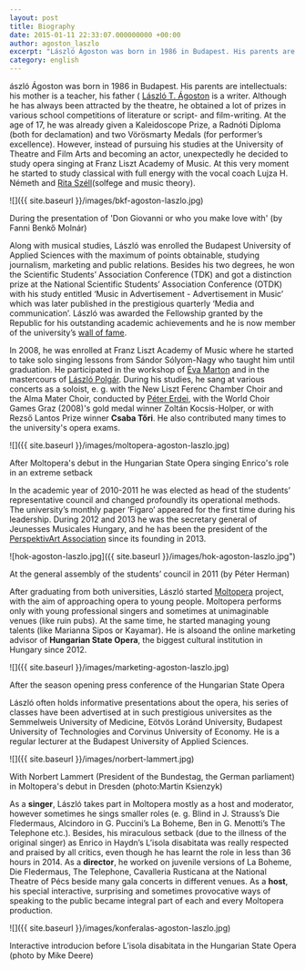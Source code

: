 ```yaml
---
layout: post
title: Biography
date: 2015-01-11 22:33:07.000000000 +00:00
author: agoston_laszlo
excerpt: "László Ágoston was born in 1986 in Budapest. His parents are intellectuals: his mother is a teacher, his father (László T. Ágoston) is a writer. Although he has always been attracted by the theatre, he obtained a lot of prizes in various school competitions of literature or script- and film-writing. At the age of 17, he was..."
category: english
---
```

ászló Ágoston was born in 1986 in Budapest. His parents are intellectuals: his mother is a teacher, his father ( [László T. Ágoston](http://hu.wikipedia.org/wiki/T._%C3%81goston_L%C3%A1szl%C3%B3) is a writer. 
Although he has always been attracted by the theatre, he obtained a lot of prizes in various school competitions of literature or script- and film-writing. At the age of 17, he was already given a Kaleidoscope Prize, a Radnóti Diploma (both for declamation) and two Vörösmarty Medals (for performer’s excellence). However, instead of pursuing his studies at the University of Theatre and Film Arts and becoming an actor, unexpectedly he decided to study opera singing at Franz Liszt Academy of Music. At this very moment he started to study classical with full energy with the vocal coach Lujza H. Németh and [Rita Széll](http://lfze.hu/oktatok/-/asset_publisher/exVsliQos2qD/content/szell-rita/10192")(solfege and music theory).

![]({{ site.baseurl }}/images/bkf-agoston-laszlo.jpg)

During the presentation of 'Don Giovanni or who you make love with' (by Fanni Benkő Molnár)

Along with musical studies, László was enrolled the Budapest University of Applied Sciences with the maximum of points obtainable, studying journalism, marketing and public relations. Besides his two degrees, he won the Scientific Students’ Association Conference (TDK) and got a distinction prize at the National Scientific Students’ Association Conference (OTDK) with his study entitled ‘Music in Advertisement - Advertisement in Music’ which was later published in the prestigious quarterly ‘Media and communication’. László was awarded the Fellowship granted by the Republic for his outstanding academic achievements and he is now member of the university’s [wall of fame](http://www.bkf.hu/okisbkfesek/agoston-laszlo).

In 2008, he was enrolled at Franz Liszt Academy of Music where he started to take solo singing lessons from Sándor Sólyom-Nagy who taught him until graduation. He participated in the workshop of [Éva Marton](http://www.martoneva.hu/) and in the mastercours of [László Polgár](http://hu.wikipedia.org/wiki/Polg%C3%A1r_L%C3%A1szl%C3%B3_%28opera%C3%A9nekes%29). During his studies, he sang at various concerts as a soloist, e. g. with the New Liszt Ferenc Chamber Choir and the Alma Mater Choir, conducted by  [Péter Erdei](http://www.bacstudastar.hu/erdei-peter), with the World Choir Games Graz (2008)'s gold medal winner Zoltán Kocsis-Holper, or with Rezső Lantos Prize winner **Csaba Tőri**. He also contributed many times to the university's opera exams. 

![]({{ site.baseurl }}/images/moltopera-agoston-laszlo.jpg)

After Moltopera's debut in the Hungarian State Opera singing Enrico's role in an extreme setback

In the academic year of 2010-2011 he was elected as head of the students’ representative council and changed profoundly its operational methods. The university’s monthly paper ‘Figaro’ appeared for the first time during his leadership. During 2012 and 2013 he was the secretary general of Jeunesses Musicales Hungary, and he has been the president of the [PerspektivArt Association](http://www.perspektivart.hu/) since its founding in 2013.

![hok-agoston-laszlo.jpg]({{ site.baseurl }}/images/hok-agoston-laszlo.jpg")

At the general assembly of the students’ council in 2011 (by Péter Herman)

After graduating from both universities, László started [Moltopera](http://www.moltopera.hu/en/) project, with the aim of approaching opera to young people. Moltopera performs only with young professional singers and sometimes at unimaginable venues (like ruin pubs). At the same time, he started managing young talents (like Marianna Sipos or Kayamar). He is alsoand the online marketing advisor of **Hungarian State Opera**, the biggest cultural institution in Hungary since 2012.

![]({{ site.baseurl }}/images/marketing-agoston-laszlo.jpg)

After the season opening press conference of the Hungarian State Opera

László often holds informative presentations about the opera, his series of classes have been advertised at in such prestigious universites as the Semmelweis University of Medicine, Eötvös Loránd University, Budapest University of Technologies and Corvinus University of Economy. He is a regular lecturer at the Budapest University of Applied Sciences.


![]({{ site.baseurl }}/images/norbert-lammert.jpg)

With Norbert Lammert (President of the Bundestag, the German parliament) in Moltopera's debut in Dresden (photo:Martin Ksienzyk)

As a  **singer**, László takes part in Moltopera mostly as a host and moderator, however sometimes he sings smaller roles (e. g. Blind in J. Strauss’s Die Fledermaus, Alcindoro in G. Puccini’s La Boheme, Ben in G. Menotti’s The Telephone etc.). Besides, his miraculous setback (due to the illness of the original singer) as Enrico in Haydn’s L’isola disabitata was really respected and praised by all critics, even though he has learnt the role in less than 36 hours in 2014. As a **director**, he worked on juvenile versions of La Boheme, Die Fledermaus, The Telephone, Cavalleria Rusticana at the National Theatre of Pécs beside many gala concerts in different venues. As a **host**, his special interactive, surprising and sometimes provocative ways of speaking to the public became integral part of each and every Moltopera production.

![]({{ site.baseurl }}/images/konferalas-agoston-laszlo.jpg)

Interactive introducion before L’isola disabitata in the Hungarian State Opera (photo by Mike Deere)
